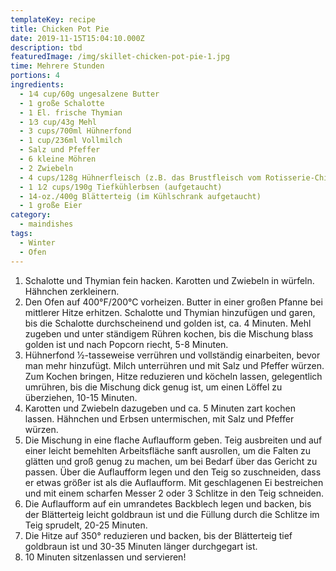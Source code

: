 ```yaml
---
templateKey: recipe
title: Chicken Pot Pie
date: 2019-11-15T15:04:10.000Z
description: tbd
featuredImage: /img/skillet-chicken-pot-pie-1.jpg
time: Mehrere Stunden
portions: 4
ingredients:
  - 1⁄4 cup/60g ungesalzene Butter
  - 1 große Schalotte
  - 1 El. frische Thymian
  - 1⁄3 cup/43g Mehl
  - 3 cups/700ml Hühnerfond
  - 1 cup/236ml Vollmilch
  - Salz und Pfeffer
  - 6 kleine Möhren
  - 2 Zwiebeln
  - 4 cups/128g Hühnerfleisch (z.B. das Brustfleisch vom Rotisserie-Chicken)
  - 1 1⁄2 cups/190g Tiefkühlerbsen (aufgetaucht)
  - 14-oz./400g Blätterteig (im Kühlschrank aufgetaucht)
  - 1 große Eier
category:
  - maindishes
tags:
  - Winter
  - Ofen
---
```

1. Schalotte und Thymian fein hacken. Karotten und Zwiebeln in würfeln. Hähnchen zerkleinern.
2. Den Ofen auf 400°F/200°C vorheizen. Butter in einer großen Pfanne bei mittlerer Hitze erhitzen. Schalotte und Thymian hinzufügen und garen, bis die Schalotte durchscheinend und golden ist, ca. 4 Minuten. Mehl zugeben und unter ständigem Rühren kochen, bis die Mischung blass golden ist und nach Popcorn riecht, 5-8 Minuten.
3. Hühnerfond 1⁄2-tasseweise verrühren und vollständig einarbeiten, bevor man mehr hinzufügt. Milch unterrühren und mit Salz und Pfeffer würzen. Zum Kochen bringen, Hitze reduzieren und köcheln lassen, gelegentlich umrühren, bis die Mischung dick genug ist, um einen Löffel zu überziehen, 10-15 Minuten.
4. Karotten und Zwiebeln dazugeben und ca. 5 Minuten zart kochen lassen. Hähnchen und Erbsen untermischen, mit Salz und Pfeffer würzen.
5. Die Mischung in eine flache Auflaufform geben. Teig ausbreiten und auf einer leicht bemehlten Arbeitsfläche sanft ausrollen, um die Falten zu glätten und groß genug zu machen, um bei Bedarf über das Gericht zu passen. Über die Auflaufform legen und den Teig so zuschneiden, dass er etwas größer ist als die Auflaufform. Mit geschlagenen Ei bestreichen und mit einem scharfen Messer 2 oder 3 Schlitze in den Teig schneiden.
6. Die Auflaufform auf ein umrandetes Backblech legen und backen, bis der Blätterteig leicht goldbraun ist und die Füllung durch die Schlitze im Teig sprudelt, 20-25 Minuten. 
7. Die Hitze auf 350° reduzieren und backen, bis der Blätterteig tief goldbraun ist und 30-35 Minuten länger durchgegart ist. 
8. 10 Minuten sitzenlassen und servieren!
